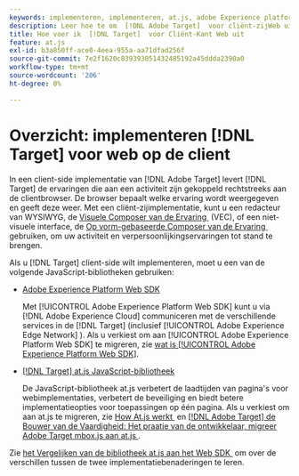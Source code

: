 ```yaml
---
keywords: implementeren, implementeren, at.js, adobe Experience platform web sdk, aep web sdk
description: Leer hoe te om  [!DNL Adobe Target]  voor cliënt-zijWeb uit te voeren gebruikend  [!DNL Adobe Experience Platform Web SDK]  (het Web SDK van AEP) of de bibliotheek van JavaScript at.js.
title: Hoe voer ik  [!DNL Target]  voor Cliënt-Kant Web uit
feature: at.js
exl-id: b3a850ff-ace0-4eea-955a-aa71dfad256f
source-git-commit: 7e2f1620c839393051432485192a45ddda2390a0
workflow-type: tm+mt
source-wordcount: '206'
ht-degree: 0%

---
```


# Overzicht: implementeren [!DNL Target] voor web op de client

In een client-side implementatie van [!DNL Adobe Target] levert [!DNL Target] de ervaringen die aan een activiteit zijn gekoppeld rechtstreeks aan de clientbrowser. De browser bepaalt welke ervaring wordt weergegeven en geeft deze weer. Met een cliënt-zijimplementatie, kunt u een redacteur van WYSIWYG, de [&#x200B; Visuele Composer van de Ervaring &#x200B;](https://experienceleague.adobe.com/docs/target/using/experiences/vec/visual-experience-composer.html?lang=nl-NL) (VEC), of een niet-visuele interface, de [&#x200B; Op vorm-gebaseerde Composer van de Ervaring &#x200B;](https://experienceleague.adobe.com/docs/target/using/experiences/form-experience-composer.html?lang=nl-NL) gebruiken, om uw activiteit en verpersoonlijkingservaringen tot stand te brengen.

Als u [!DNL Target] client-side wilt implementeren, moet u een van de volgende JavaScript-bibliotheken gebruiken:

* [Adobe Experience Platform Web SDK](/help/dev/implement/client-side/aep-web-sdk/aep-web-sdk-overview.md)

  Met [!UICONTROL Adobe Experience Platform Web SDK] kunt u via [!DNL Adobe Experience Cloud] communiceren met de verschillende services in de [!DNL Target] (inclusief [!UICONTROL Adobe Experience Edge Network] ). Als u verkiest om aan [!UICONTROL Adobe Experience Platform Web SDK] te migreren, zie [&#x200B; wat is [!UICONTROL Adobe Experience Platform Web SDK]](/help/dev/implement/client-side/aep-web-sdk/aep-web-sdk-overview.md).

* [[!DNL Target] at.js JavaScript-bibliotheek](/help/dev/implement/client-side/atjs/how-atjs-works/how-atjs-works.md)

  De JavaScript-bibliotheek at.js verbetert de laadtijden van pagina&#39;s voor webimplementaties, verbetert de beveiliging en biedt betere implementatieopties voor toepassingen op één pagina. Als u verkiest om aan at.js te migreren, zie [&#x200B; How At.js werkt &#x200B;](/help/dev/implement/client-side/atjs/how-atjs-works/overview.md) en [[!DNL Adobe Target]  de Bouwer van de Vaardigheid: Het praatje van de ontwikkelaar, migreer Adobe Target mbox.js aan at.js &#x200B;](https://seminars.adobeconnect.com/ptdo6mfo6qn6/?proto=true).


Zie [&#x200B; het Vergelijken van de bibliotheek at.js aan het Web SDK &#x200B;](/help/dev/implement/client-side/aep-web-sdk/web-sdk-atjs-comparison.md) om over de verschillen tussen de twee implementatiebenaderingen te leren.